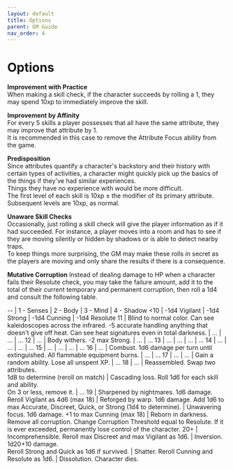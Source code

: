 ```yaml
---
layout: default
title: Options
parent: GM Guide
nav_order: 4
---
```


# Options

**Improvement with Practice**  
When making a skill check, if the character succeeds by rolling a 1, they may spend 10xp to immediately improve the skill.

**Improvement by Affinity**  
For every 5 skills a player possesses that all have the same attribute, they may improve that attribute by 1.  
It is recommended in this case to remove the Attribute Focus ability from the game.

**Predisposition**  
Since attributes quantify a character's backstory and their history with certain types of activities, a character might quickly pick up the basics of the things if they've had similar experiences.  
Things they have no experience with would be more difficult.  
The first level of each skill is 10xp ± the modifier of its primary attribute.  
Subsequent levels are 10xp, as normal.

**Unaware Skill Checks**  
Occasionally, just rolling a skill check will give the player information as if it had succeeded. For instance, a player moves into a room and has to see if they are moving silently or hidden by shadows or is able to detect nearby traps.  
To keep things more surprising, the GM may make these rolls in secret as the players are moving and only share the results if there is a consequence.

**Mutative Corruption**
Instead of dealing damage to HP when a character fails their Resolute check, you may take the failure amount, add it to the total of their current temporary and permanent corruption, then roll a 1d4 and consult the following table.

--  | 1 - Senses    | 2 - Body    | 3 - Mind     | 4 - Shadow
<10 | -1d4 Vigilant | -1d4 Strong | -1d4 Cunning | -1d4 Resolute
11  | Blind to normal color. Can see kaleidoscopes across the infrared. -5 accurate handling anything that doesn't give off heat. Can see heat signatures even in total darkness. | ... | ... | ...
12  | ... | Body withers. -2 max Strong. | ... | ...
13  | ... | ... | ... | ...
14  | ... | ... | ... | ...
15  | ... | ... | ... | ...
16  | ... | Combust. 1d6 damage per turn until extinguished. All flammable equipment burns. | ... | ...
17  | ... | ... | Gain a random ability. Lose all unspent XP. | ...
18  | ... | Reassembled. Swap two attributes.<br />1d8 to determine (reroll on match) | Cascading loss. Roll 1d6 for each skill and ability.<br />On 3 or less, remove it. | ...
19  | Sharpened by nightmares. 1d6 damage. Reroll Vigilant as 4d6 (max 18) | Reforged by warp. 1d6 damage. Add 1d6 to max Accurate, Discreet, Quick, or Strong (1d4 to determine). | Unwavering focus. 1d6 damage. +1 to max Cunning (max 18) | Reborn in darkness. Remove all corruption. Change Corruption Threshold equal to Resolute. If it is ever exceeded, permanently lose control of the character.
20+ | Incomprehensible. Reroll max Discreet and max Vigilant as 1d6. | Inversion. 1d20+10 damage.<br />Reroll Strong and Quick as 1d6 if survived. | Shatter. Reroll Cunning and Resolute as 1d6. | Dissolution. Character dies.
